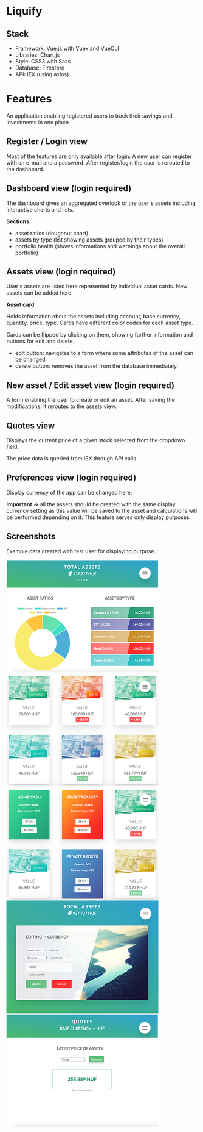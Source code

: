 # Liquify

## Stack

- Framework: Vue.js with Vuex and VueCLI
- Libraries: Chart.js
- Style: CSS3 with Sass
- Database: Firestore
- API: IEX (using axios)

# Features

An application enabling registered users to track their savings and investments in one place.

## Register / Login view

Most of the features are only available after login. A new user can register with an e-mail and a password. After register/login the user is rerouted to the dashboard.

## Dashboard view (login required)

The dashboard gives an aggregated overlook of the user's assets including interactive charts and lists.

**Sections:**
- asset ratios (doughnut chart)
- assets by type (list showing assets grouped by their types)
- portfolio health (shows informations and warnings about the overall portfolio)

## Assets view (login required)

User's assets are listed here represented by individual asset cards. New assets can be added here.

**Asset card**

Holds information about the assets including account, base currency, quantity, price, type. Cards have different color codes for each asset type.

Cards can be flipped by clicking on them, showing further information and buttons for edit and delete.

- edit button: navigates to a form where some attributes of the asset can be changed.
- delete button: removes the asset from the database immediately.

## New asset / Edit asset view (login required)

A form enabling the user to create or edit an asset. After saving the modifications, it reroutes to the assets view.

## Quotes view

Displays the current price of a given stock selected from the dropdown field.

The price data is queried from IEX through API calls.

## Preferences view (login required)

Display currency of the app can be changed here.

**Important** => all the assets should be created with the same display currency setting as this value will be saved to the asset and calculations will be performed depending on it. This feature serves only display purposes.

## Screenshots

Example data created with test user for displaying purpose.

![screenshot1](./screenshots/screen1.png)
![screenshot2](./screenshots/screen2.png)
![screenshot3](./screenshots/screen3.png)
![screenshot4](./screenshots/screen4.png)
![screenshot5](./screenshots/screen5.png)